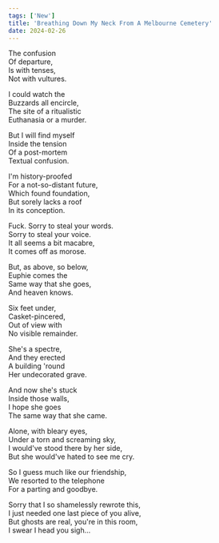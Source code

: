 ```yaml
---
tags: ['New']
title: 'Breathing Down My Neck From A Melbourne Cemetery'
date: 2024-02-26
---
```


The confusion  
Of departure,  
Is with tenses,  
Not with vultures.

I could watch the  
Buzzards all encircle,  
The site of a ritualistic  
Euthanasia or a murder.

But I will find myself  
Inside the tension  
Of a post-mortem  
Textual confusion.

I'm history-proofed  
For a not-so-distant future,  
Which found foundation,  
But sorely lacks a roof  
In its conception.

Fuck. Sorry to steal your words.  
Sorry to steal your voice.  
It all seems a bit macabre,  
It comes off as morose.

But, as above, so below,  
Euphie comes the  
Same way that she goes,  
And heaven knows.

Six feet under,  
Casket-pincered,  
Out of view with  
No visible remainder.

She's a spectre,  
And they erected  
A building 'round  
Her undecorated grave.

And now she's stuck  
Inside those walls,  
I hope she goes  
The same way that she came.

Alone, with bleary eyes,  
Under a torn and screaming sky,  
I would've stood there by her side,  
But she would've hated to see me cry.

So I guess much like our friendship,  
We resorted to the telephone  
For a parting and goodbye.

Sorry that I so shamelessly rewrote this,  
I just needed one last piece of you alive,  
But ghosts are real, you're in this room,  
I swear I head you sigh...  
